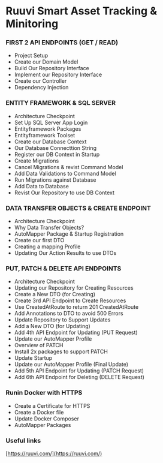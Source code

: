 # Ruuvi Smart Asset Tracking & Minitoring

### FIRST 2 API ENDPOINTS (GET / READ)
- Project Setup
- Create our Domain Model
- Build Our Repository Interface
- Implement our Repository Interface
- Create our Controller
- Dependency Injection

### ENTITY FRAMEWORK & SQL SERVER
- Architecture Checkpoint
- Set Up SQL Server App Login
- Entityframework Packages
- Entityframework Toolset
- Create our Database Context
- Our Database Connecttion String
- Register our DB Context in Startup
- Create Migrations
- Cancel Migrations & revist Command Model
- Add Data Validations to Command Model
- Run Migrations against Database
- Add Data to Database
- Revist Our Repository to use DB Context

### DATA TRANSFER OBJECTS & CREATE ENDPOINT
- Architecture Checkpoint
- Why Data Transfer Objects?
- AutoMapper Package & Startup Registration
- Create our first DTO
- Creating a mapping Profile
- Updating Our Action Results to use DTOs

### PUT, PATCH & DELETE API ENDPOINTS
- Architecture Checkpoint
- Updating our Repository for Creating Resources
- Create a New DTO (for Creating)
- Create 3rd API Endpoint to Create Resources
- Use CreatedAtRoute to return 201 CreatedAtRoute
- Add Annotations to DTO to avoid 500 Errors
- Update Repository to Support Updates
- Add a New DTO (for Updating)
- Add 4th API Endpoint for Updating (PUT Request)
- Update our AutoMapper Profile
- Overview of PATCH
- Install 2x packages to support PATCH
- Update Startup
- Update our AutoMapper Profile (Final Update)
- Add 5th API Endpoint for Updating (PATCH Request)
- Add 6th API Endpoint for Deleting (DELETE Request)

### Runin Docker with HTTPS
- Create a Certificate for HTTPS
- Create a Docker file
- Update Docker Composer
- AutoMapper Packages

### Useful links

[https://ruuvi.com/](https://ruuvi.com/)

